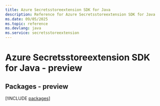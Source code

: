 ```yaml
---
title: Azure Secretsstoreextension SDK for Java
description: Reference for Azure Secretsstoreextension SDK for Java
ms.date: 09/05/2025
ms.topic: reference
ms.devlang: java
ms.service: secretsstoreextension
---
```

# Azure Secretsstoreextension SDK for Java - preview
## Packages - preview
[!INCLUDE [packages](secretsstoreextension-index.md)]